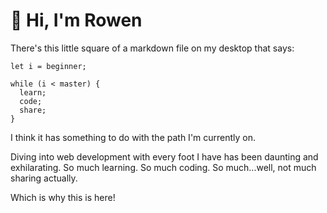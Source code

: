 # 👋 Hi, I'm Rowen

There's this little square of a markdown file on my desktop that says:

```
let i = beginner;

while (i < master) {
  learn;
  code;
  share;
}
```

I think it has something to do with the path I'm currently on.

Diving into web development with every foot I have has been daunting and exhilarating. So much learning. So much coding. So much...well, not much sharing actually.

Which is why this is here!
